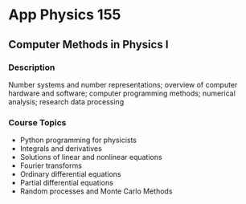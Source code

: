 # App Physics 155
## Computer Methods in Physics I

### Description
Number systems and number representations; overview of computer hardware and software; computer programming methods; numerical analysis; research data processing

### Course Topics
* Python programming for physicists
* Integrals and derivatives
* Solutions of linear and nonlinear equations
* Fourier transforms
* Ordinary differential equations
* Partial differential equations
* Random processes and Monte Carlo Methods
